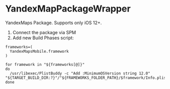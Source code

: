 # YandexMapPackageWrapper

YandexMaps Package. Supports only iOS 12+.

1. Connect the package via SPM
2. Add new Build Phases script:

```
frameworks=(
  YandexMapsMobile.framework
)

for framework in "${frameworks[@]}"
do  
  /usr/libexec/PlistBuddy -c "Add :MinimumOSVersion string 12.0" "${TARGET_BUILD_DIR:?}"/"${FRAMEWORKS_FOLDER_PATH}/$framework/Info.plist"
done
```
